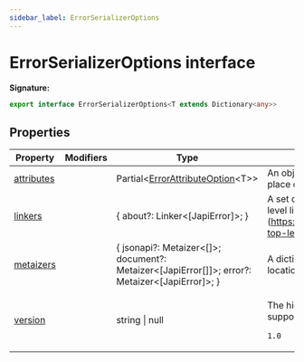 ```yaml
---
sidebar_label: ErrorSerializerOptions
---
```

# ErrorSerializerOptions interface

**Signature:**

```typescript
export interface ErrorSerializerOptions<T extends Dictionary<any>> 
```

## Properties

|  Property | Modifiers | Type | Description |
|  --- | --- | --- | --- |
|  [attributes](./ts-japi.errorserializeroptions.attributes.md) |  | Partial&lt;[ErrorAttributeOption](./ts-japi.errorattributeoption.md)&lt;T&gt;&gt; | An object of attribute names to use in place of the . |
|  [linkers](./ts-japi.errorserializeroptions.linkers.md) |  | { about?: Linker&lt;\[JapiError\]&gt;; } | A set of options for constructing \[top-level links\](https://jsonapi.org/format/\#document-top-level). |
|  [metaizers](./ts-japi.errorserializeroptions.metaizers.md) |  | { jsonapi?: Metaizer&lt;\[\]&gt;; document?: Metaizer&lt;\[JapiError\[\]\]&gt;; error?: Metaizer&lt;\[JapiError\]&gt;; } | A dictionary of s to use in different locations of the document. |
|  [version](./ts-japi.errorserializeroptions.version.md) |  | string \| null | <p>The highest JSON API version supported.</p><p> <code>1.0</code></p> |

